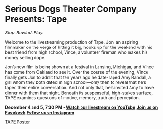 # Serious Dogs Theater Company Presents: Tape

_Stop. Rewind. Play._

Welcome to the livestreaming production of Tape. Jon, an aspiring filmmaker on the verge of hitting it big, hooks up for the weekend with his best friend from high school, Vince, a volunteer fireman who makes his money selling dope. 

Jon’s new film is being shown at a festival in Lansing, Michigan, and Vince has come from Oakland to see it. Over the course of the evening, Vince finally gets Jon to admit that ten years ago he date-raped Amy Randall, a girl whom they both dated in high school—only then to reveal that he’s taped their entire conversation. And not only that, he’s invited Amy to have dinner with them that night. Beneath its suspenseful, high-stakes surface, TAPE examines questions of motive, memory, truth and perception.

__December 4 and 5, 7:30 PM - [Watch our livestream on YouTube](https://www.youtube.com/channel/UCSD-pYJonjaJvLNXUnbEe8Q/about)__
__[Join us on Facebook](https://www.facebook.com/events/1531144460413030)__
__[Follow us on Instagram](https://www.instagram.com/seriousdogstheaterco/)__

[TAPE Poster](/tape-poster-final2.pdf)
